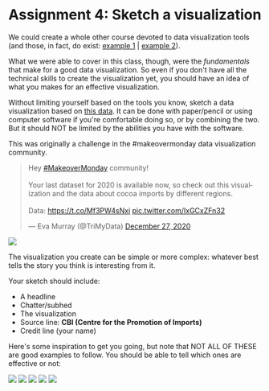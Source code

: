 # Assignment 4: Sketch a visualization

We could create a whole other course devoted to data visualization tools (and those, in fact, do exist: [example 1](https://alignedleft.com/tutorials/d3/about) | [example 2](https://www.tableau.com/learn/training/20203)).

What we were able to cover in this class, though, were the _fundamentals_ that make for a good data visualization. So even if you don't have all the technical skills to create the visualization yet, you should have an idea of what you makes for an effective visualization. 

Without limiting yourself based on the tools you know, sketch a data visualization based on [this data](../class6/cocoabeans.xlsx). It can be done with paper/pencil or using computer software if you're comfortable doing so, or by combining the two. But it should NOT be limited by the abilities you have with the software.

This was originally a challenge in the #makeovermonday data visualization community.

<blockquote class="twitter-tweet"><p lang="en" dir="ltr">Hey <a href="https://twitter.com/hashtag/MakeoverMonday?src=hash&amp;ref_src=twsrc%5Etfw">#MakeoverMonday</a> community!<br><br>Your last dataset for 2020 is available now, so check out this visualization and the data about cocoa imports by different regions.<br><br>Data: <a href="https://t.co/Mf3PW4sNxi">https://t.co/Mf3PW4sNxi</a> <a href="https://t.co/IxGCxZFn32">pic.twitter.com/IxGCxZFn32</a></p>&mdash; Eva Murray (@TriMyData) <a href="https://twitter.com/TriMyData/status/1343078531950137344?ref_src=twsrc%5Etfw">December 27, 2020</a></blockquote> 

![](https://pbs.twimg.com/media/EqOStjrWMAMpb-B?format=jpg&name=large)

The visualization you create can be simple or more complex: whatever best tells the story you think is interesting from it. 

Your sketch should include:

* A headline
* Chatter/subhed
* The visualization
* Source line: **CBI (Centre for the Promotion of Imports)**
* Credit line (your name)

Here's some inspiration to get you going, but note that NOT ALL OF THESE are good examples to follow. You should be able to tell which ones are effective or not:

![](https://pbs.twimg.com/media/EqQCKNEVoAAOe5g?format=jpg&name=medium)
![](https://pbs.twimg.com/media/EqaygVCW4AIRc1U?format=jpg&name=large)
![](https://pbs.twimg.com/media/EqX02cPUwAAhIPA?format=jpg&name=large)
![](https://pbs.twimg.com/media/EqXPQpAXUAMCCZn?format=jpg&name=large)
![](https://pbs.twimg.com/media/EqUwuiDXYAEM54r?format=jpg&name=4096x4096)









